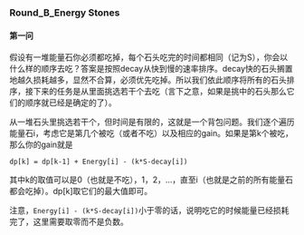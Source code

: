 ### Round_B_Energy Stones

#### 第一问
假设有一堆能量石你必须都吃掉，每个石头吃完的时间都相同（记为S），你会以什么样的顺序去吃？答案是按照decay从快到慢的速率排序。decay快的石头搁置地越久损耗越多，显然不合算，必须优先吃掉。所以我们依此顺序将所有的石头排序，接下来的任务是从里面挑选若干个去吃（言下之意，如果是挑中的石头那么它们的顺序就已经是确定的了）。

从一堆石头里挑选若干个，但时间是有限的，这就是一个背包问题。我们逐个遍历能量石i，考虑它是第几个被吃（或者不吃）以及相应的gain。如果是第k个被吃，那么你的gain就是
```
dp[k] = dp[k-1] + Energy[i] - (k*S-decay[i])
```
其中k的取值可以是0（也就是不吃），1，2，...，直至i（也就是之前的所有能量石都会吃掉）。dp[k]取它们的最大值即可。

注意，```Energy[i] - (k*S-decay[i])```小于零的话，说明吃它的时候能量已经损耗完了，这里需要取零而不是负数。

